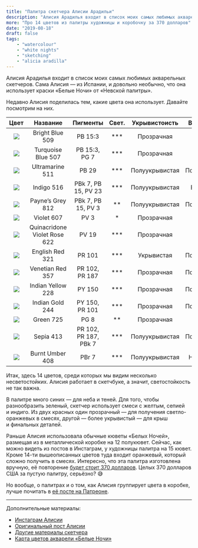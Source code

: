 ```yaml
---
title: "Палитра скетчера Алисии Арадильи"
description: "Алисия Арадилья входит в список моих самых любимых акварельных скетчеров. Сама Алисия — из Испании, и довольно необычно, что она использует краски «Белые Ночи» от «Невской палитры»."
more: "Про 14 цветов из палитры художницы и коробочку за 370 долларов"
date: "2019-08-18"
draft: false
tags:
    - "watercolour"
    - "white nights"
    - "sketching"
    - "alicia aradilla"
---
```


Алисия Арадилья входит в список моих самых любимых акварельных скетчеров.
Сама Алисия — из Испании, и довольно необычно, что она использует краски «Белые Ночи» от «Невской палитры».

Недавно Алисия поделилась тем, какие цвета она использует. Давайте посмотрим на них.

| Цвет | Название | Пигменты | Свет. | Укрывистоисть | Въедливость | Гран.|
| :--: |:--------:|:--------:|:--------------:|:-------------:|:-----------:|:---------:|
| ![](http://www.nevskayapalitra.ru/public/pallette426) | Bright Blue 509 | PB 15:3 | *** | Прозрачная | Въедливая | - |
| ![](http://www.nevskayapalitra.ru/public/pallette105) | Turquoise Blue 507 | PB 15:3, PG 7 | *** | Прозрачная | Въедливая | - |
| ![](http://www.nevskayapalitra.ru/public/pallette382) | Ultramarine 511 | PB 29 | *** | Полуукрывистая | Полувъедливая | G |
| ![](http://www.nevskayapalitra.ru/public/pallette197) | Indigo 516 | PBk 7, PB 15, PV 23 | *** | Полуукрывистая | Въедливаая | - |
| ![](http://www.nevskayapalitra.ru/public/pallette355) | Payne’s Grey 812 | PBk 7, PB 15, PV 3 | ** | Полуукрывистая | Полувъедливая | - |
| ![](http://www.nevskayapalitra.ru/public/pallette400) | Violet 607 | PV 3 | * | Прозрачная | Въедливая | - |
| ![](http://www.nevskayapalitra.ru/public/pallette834) | Quinacridone Violet Rose 622 | PV 19 | *** | Прозрачная | Въедливая | - |
| ![](http://www.nevskayapalitra.ru/public/pallette135) | English Red 321 | PR 101 | *** | Укрывистая | Полувъедливая | - |  
| ![](http://www.nevskayapalitra.ru/public/pallette824) | Venetian Red 357 | PR 102, PR 187 | *** | Прозрачная | Полувъедливая | - |  
| ![](http://www.nevskayapalitra.ru/public/pallette814) | Indian Yellow 228 | PY 150 | *** | Прозрачная | Полувъедливая | - |
| ![](http://www.nevskayapalitra.ru/public/pallette819) | Indian Gold 244 | PY 150, PR 101 | *** | Прозрачная | Полувъедливая | - |
| ![](http://www.nevskayapalitra.ru/public/pallette148) | Green 725 | PG 8 | ** | Прозрачная | Въедливая | - |
| ![](http://www.nevskayapalitra.ru/public/pallette397) | Sepia 413 | PR 102, PR 187, PBk 7 | *** | Полуукрывистая | Полувъедливая | - |
| ![](http://www.nevskayapalitra.ru/public/pallette348) | Burnt Umber 408 | PBr 7 |  *** | Полуукрывистая | Невъедливая | G |

Итак, здесь 14 цветов, среди которых мы видим несколько несветостойких.
Алисия работает в скетчбуке, а значит, светостойкость не так важна.

В палитре много синих — для неба и теней.
Для того, чтобы разнообразить зеленый, скетчер использует смеси с желтым, сепией и индиго.
Из двух красных один прозрачный — для получения светло-оранжевых в смесях, другой — более укрывистый — для крыш и финальных деталей.

Раньше Алисия использовала обычные кюветы «Белых Ночей», размещая из в металлической коробке на 12 полукювет.
Сейчас, как можно видеть из постов в Инстаграм, у художницы палитра на 15 кювет. Кроме 14-ти вышеописанных цветов туда входит оранжевый, который сложно получить в смесях. Интересно, что эта палитра изготовлена вручную, её повторение [будет стоит 370 долларов](http://lapetitepalette.com/palette?palette=white-nights-brass-palette-la-petite-palette). Целых 370 долларов США за пустую палитру, серьёзно? 😅

Но вообще, о палитрах и о том, как Алисия группирует цвета в коробке, лучше почитать в [её посте на Патреоне](https://www.patreon.com/posts/bonus-post-my-28858238).

---

Дополнительные материалы:

- [Инстаграм Алисии](https://www.instagram.com/a.aradilla)
- [Оригинальный пост Алисии](https://www.patreon.com/posts/bonus-post-my-28858238)
- [Другие материалы скетчера](http://homesapiens.es/2017/09/materiales_urban_sketch_viaje/)
- [Карта цветов акварели «Белые Ночи»](https://vk.com/doc1662159_513145563?hash=41316728eed670009d&dl=d342711870177fac22)
